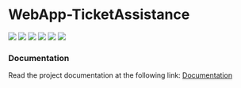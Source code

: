 # WebApp-TicketAssistance

![](https://img.shields.io/badge/IDE-INTELLIJ%20IDEA-red?style=for-the-badge&logo=intellij-idea)
![](https://img.shields.io/badge/PROJECT%20TYPE-SCHOOL-blue?style=for-the-badge&logo=google-scholar)
![](https://img.shields.io/badge/LANGUAGE-JAVA-orange?style=for-the-badge&logo=java)
![](https://img.shields.io/badge/LANGUAGE-HTML5-red?style=for-the-badge&logo=html5)
![](https://img.shields.io/badge/LANGUAGE-CSS3-green?style=for-the-badge&logo=css3)
![](https://img.shields.io/badge/LANGUAGE-JAVASCRIPT-yellow?style=for-the-badge&logo=javascript)


### Documentation

Read the project documentation at the following link: [Documentation](https://github.com/teddyedo/WebApp-TicketAssistance/blob/master/docs/Documentation.pdf)
